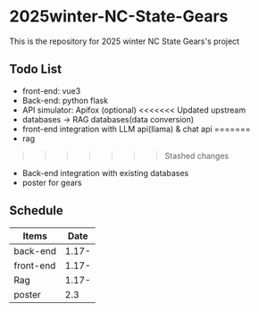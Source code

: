 # 2025winter-NC-State-Gears
This is the repository for 2025 winter NC State Gears's project 

## Todo List

- front-end: vue3
- Back-end: python flask
- API simulator: Apifox (optional)
<<<<<<< Updated upstream
- databases -> RAG databases(data conversion)
- front-end integration with LLM api(llama) & chat api
=======
- rag
>>>>>>> Stashed changes
- Back-end integration with existing databases
- poster for gears

## Schedule

| Items     | Date  |
| --------- | ----- |
| back-end  | 1.17- |
| front-end | 1.17- |
| Rag       | 1.17- |
| poster    | 2.3   |

